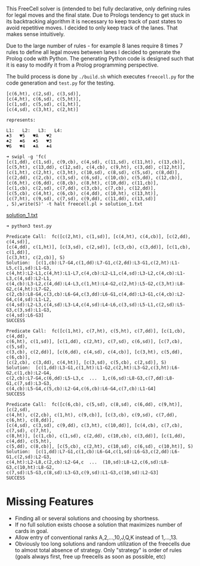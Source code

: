 This FreeCell solver is (intended to be) fully declarative, only defining rules
for legal moves and the final state. Due to Prologs tendency to get stuck in its
backtracking algorithm it is necessary to keep track of past states to avoid
repetitive moves. I decided to only keep track of the lanes. That makes sense
intuitively.

Due to the large number of rules - for example 8 lanes require 8 times 7 rules
to define all legal moves between lanes I decided to generate the Prolog code
with Python. The generating Python code is designed such that it is easy to
modify it from a Prolog programming perspective.

The build process is done by `./build.sh` which executes `freecell.py` for the
code generation and `test.py` for the testing.


```
[c(6,ht), c(2,sd), c(3,sd)],
[c(4,ht), c(6,sd), c(5,ht)],
[c(1,sd), c(5,sd), c(1,ht)],
[c(4,sd), c(3,ht), c(2,ht)]

represents:

L1:   L2:   L3:   L4:
♠️3   ♥️5   ♥️A   ♥️2
♠️2   ♠️6   ♠️5   ♥️3
♥️6   ♥️4   ♠️A   ♠️4
```
```
➜ swipl -g 'fc(
[c(1,dd), c(1,sd), c(9,cb), c(4,sd), c(11,sd), c(11,ht), c(13,cb)],
[c(5,ht), c(13,dd), c(12,sd), c(4,cb), c(9,ht), c(3,dd), c(12,ht)],
[c(1,ht), c(2,ht), c(3,ht), c(10,sd), c(8,sd), c(5,sd), c(8,dd)],
[c(2,dd), c(2,cb), c(3,sd), c(6,sd), c(10,cb), c(5,dd), c(12,cb)],
[c(6,ht), c(6,dd), c(8,cb), c(8,ht), c(10,dd), c(11,cb)],
[c(1,cb), c(2,sd), c(7,dd), c(3,cb), c(7,cb), c(12,dd)],
[c(5,cb), c(4,ht), c(6,cb), c(4,dd), c(10,ht), c(13,ht)],
[c(7,ht), c(9,sd), c(7,sd), c(9,dd), c(11,dd), c(13,sd)]
, S),write(S)' -t halt freecell.pl > solution_1.txt
```
[solution_1.txt](https://raw.githubusercontent.com/joyofdata/prolog-freecell-solver/full-game/solution_1.txt)

```
➜ python3 test.py

Predicate Call:  fc([c(2,ht), c(1,sd)], [c(4,ht), c(4,cb)], [c(2,dd), c(4,sd)], 
[c(4,dd), c(1,ht)], [c(3,sd), c(2,sd)], [c(3,cb), c(3,dd)], [c(1,cb), c(1,dd)], 
[c(3,ht), c(2,cb)], S)
Solution:  [c(1,cb):L7-G4,c(1,dd):L7-G1,c(2,dd):L3-G1,c(2,ht):L1-L5,c(1,sd):L1-G3,
c(4,ht):L2-L1,c(4,ht):L1-L7,c(4,cb):L2-L1,c(4,sd):L3-L2,c(4,cb):L1-L3,c(4,sd):L2-L1,
c(4,cb):L3-L2,c(4,dd):L4-L3,c(1,ht):L4-G2,c(2,ht):L5-G2,c(3,ht):L8-G2,c(4,ht):L7-G2,
c(2,cb):L8-G4,c(3,cb):L6-G4,c(3,dd):L6-G1,c(4,dd):L3-G1,c(4,cb):L2-G4,c(4,sd):L1-L2,
c(4,sd):L2-L3,c(4,sd):L3-L4,c(4,sd):L4-L6,c(3,sd):L5-L1,c(2,sd):L5-G3,c(3,sd):L1-G3,
c(4,sd):L6-G3]
SUCCESS

Predicate Call:  fc([c(1,ht), c(7,ht), c(5,ht), c(7,dd)], [c(1,cb), c(4,dd), 
c(6,ht), c(1,sd)], [c(1,dd), c(2,ht), c(7,sd), c(6,sd)], [c(7,cb), c(5,sd), 
c(3,cb), c(2,dd)], [c(6,dd), c(4,sd), c(4,cb)], [c(3,ht), c(5,dd), c(6,cb)], 
[c(2,cb), c(3,dd), c(4,ht)], [c(3,sd), c(5,cb), c(2,sd)], S)
Solution:  [c(1,dd):L3-G1,c(1,ht):L1-G2,c(2,ht):L3-G2,c(3,ht):L6-G2,c(1,cb):L2-G4,
c(2,cb):L7-G4,c(6,dd):L5-L3,c  ...  1,c(6,sd):L8-G3,c(7,dd):L8-G1,c(7,sd):L3-G3,
c(4,cb):L5-G4,c(5,cb):L2-G4,c(6,cb):L6-G4,c(7,cb):L1-G4]
SUCCESS

Predicate Call:  fc([c(6,cb), c(5,sd), c(8,sd), c(6,dd), c(9,ht)], [c(2,sd), 
c(4,ht), c(2,cb), c(1,ht), c(9,cb)], [c(3,cb), c(9,sd), c(7,dd), c(6,ht), c(8,dd)], 
[c(4,sd), c(3,sd), c(9,dd), c(3,ht), c(10,dd)], [c(4,cb), c(7,cb), c(7,sd), c(7,ht), 
c(8,ht)], [c(1,cb), c(1,sd), c(2,dd), c(10,cb), c(3,dd)], [c(1,dd), c(4,dd), c(5,ht), 
c(5,dd), c(8,cb)], [c(5,cb), c(2,ht), c(10,sd), c(6,sd), c(10,ht)], S)
Solution:  [c(1,dd):L7-G1,c(1,cb):L6-G4,c(1,sd):L6-G3,c(2,dd):L6-G1,c(2,sd):L2-G3,
c(4,ht):L2-L8,c(2,cb):L2-G4,c  ...  (10,sd):L8-L2,c(6,sd):L8-G3,c(10,ht):L8-G2,
c(7,sd):L5-G3,c(8,sd):L3-G3,c(9,sd):L1-G3,c(10,sd):L2-G3]
SUCCESS
```

# Missing Features

- Finding all or several solutions and choosing by shortness.
- If no full solution exists choose a solution that maximizes number of cards in goal.
- Allow entry of conventional ranks A,2,...,10,J,Q,K instead of 1,...,13.
- Obviously too long solutions and random utilization of the freecells due to almost total absence of strategy.
  Only "strategy" is order of rules (goals always first, free up freecells as soon as possible, etc)